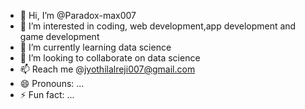 - 👋 Hi, I’m @Paradox-max007
- 👀 I’m interested in coding, web development,app development and game development 
- 🌱 I’m currently learning data science 
- 💞️ I’m looking to collaborate on data science 
- 📫 Reach me @jyothilalreji007@gmail.com
- 😄 Pronouns: ...
- ⚡ Fun fact: ...

<!---
Paradox-max007/Paradox-max007 is a ✨ special ✨ repository because its `README.md` (this file) appears on your GitHub profile.
You can click the Preview link to take a look at your changes.
--->
